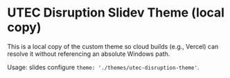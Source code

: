 # UTEC Disruption Slidev Theme (local copy)

This is a local copy of the custom theme so cloud builds (e.g., Vercel) can resolve it without referencing an absolute Windows path.

Usage: slides configure `theme: './themes/utec-disruption-theme'`.
